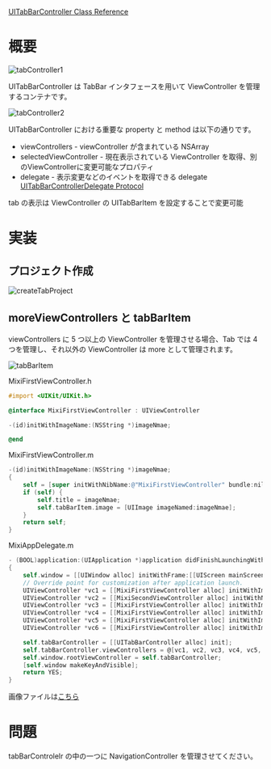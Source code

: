 [UITabBarController Class Reference](http://developer.apple.com/library/ios/#documentation/uikit/reference/UITabBarController_Class/Reference/Reference.html)

# 概要

![tabController1](https://raw.github.com/mixi-inc/iOSTraining/master/Doc/Images/2.2/tabController1.png)

UITabBarController は TabBar インタフェースを用いて ViewController を管理するコンテナです。

![tabController2](https://raw.github.com/mixi-inc/iOSTraining/master/Doc/Images/2.2/tabController2.png)

UITabBarController における重要な property と method は以下の通りです。

- viewControllers - viewController が含まれている NSArray
- selectedViewController - 現在表示されている ViewController を取得、別のViewControllerに変更可能なプロパティ
- delegate - 表示変更などのイベントを取得できる delegate
[UITabBarControllerDelegate Protocol](http://developer.apple.com/library/ios/documentation/uikit/reference/UITabBarControllerDelegate_Protocol/UITabBarControllerDelegate_Protocol.pdf)

tab の表示は ViewController の UITabBarItem を設定することで変更可能

# 実装
## プロジェクト作成
![createTabProject](https://raw.github.com/mixi-inc/iOSTraining/master/Doc/Images/2.2/createTabProject.png)

## moreViewControllers と tabBarItem
viewControllers に 5 つ以上の ViewController を管理させる場合、Tab では 4 つを管理し、それ以外の ViewController は more として管理されます。

![tabBarItem](https://raw.github.com/mixi-inc/iOSTraining/master/Doc/Images/2.2/tabBarItem.png)

MixiFirstViewController.h
```objective-c
#import <UIKit/UIKit.h>

@interface MixiFirstViewController : UIViewController

-(id)initWithImageName:(NSString *)imageNmae;

@end
```

MixiFirstViewController.m
```objective-c
-(id)initWithImageName:(NSString *)imageNmae;
{
    self = [super initWithNibName:@"MixiFirstViewController" bundle:nil];
    if (self) {
        self.title = imageNmae;
        self.tabBarItem.image = [UIImage imageNamed:imageNmae];
    }
    return self;
}
```

MixiAppDelegate.m
```objective-c
- (BOOL)application:(UIApplication *)application didFinishLaunchingWithOptions:(NSDictionary *)launchOptions
{
    self.window = [[UIWindow alloc] initWithFrame:[[UIScreen mainScreen] bounds]];
    // Override point for customization after application launch.
    UIViewController *vc1 = [[MixiFirstViewController alloc] initWithImageName:@"first"];
    UIViewController *vc2 = [[MixiSecondViewController alloc] initWithNibName:@"MixiSecondViewController" bundle:nil];
    UIViewController *vc3 = [[MixiFirstViewController alloc] initWithImageName:@"third"];
    UIViewController *vc4 = [[MixiFirstViewController alloc] initWithImageName:@"fourth"];
    UIViewController *vc5 = [[MixiFirstViewController alloc] initWithImageName:@"fifth"];
    UIViewController *vc6 = [[MixiFirstViewController alloc] initWithImageName:@"sixth"];

    self.tabBarController = [[UITabBarController alloc] init];
    self.tabBarController.viewControllers = @[vc1, vc2, vc3, vc4, vc5, vc6];
    self.window.rootViewController = self.tabBarController;
    [self.window makeKeyAndVisible];
    return YES;
}
```

画像ファイルは[こちら](https://github.com/mixi-inc/iOSTraining/tree/master/SampleProjects/2.2/MixiTabSample/MixiTabSample)

# 問題
tabBarControlelr の中の一つに NavigationController を管理させてください。